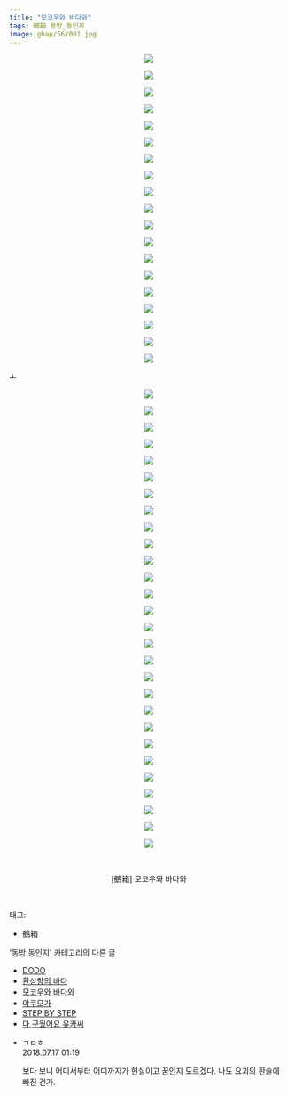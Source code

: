 ```yaml
---
title: "모코우와 바다와"
tags: 鵺箱 동방_동인지
image: ghap/56/001.jpg
---
```

<div class="article">
<p style="text-align: center; clear: none; float: none;"><img src="{{ site.nasurl }}/ghap/56/001.jpg"/></p>
<p style="text-align: center; clear: none; float: none;"><img src="{{ site.nasurl }}/ghap/56/002.jpg"/></p>
<p style="text-align: center; clear: none; float: none;"><img src="{{ site.nasurl }}/ghap/56/003.jpg"/></p>
<p style="text-align: center; clear: none; float: none;"><img src="{{ site.nasurl }}/ghap/56/004.jpg"/></p>
<p style="text-align: center; clear: none; float: none;"><img src="{{ site.nasurl }}/ghap/56/005.jpg"/></p>
<p style="text-align: center; clear: none; float: none;"><img src="{{ site.nasurl }}/ghap/56/006.jpg"/></p>
<p style="text-align: center; clear: none; float: none;"><img src="{{ site.nasurl }}/ghap/56/007.jpg"/></p>
<p style="text-align: center; clear: none; float: none;"><img src="{{ site.nasurl }}/ghap/56/008.jpg"/></p>
<p style="text-align: center; clear: none; float: none;"><img src="{{ site.nasurl }}/ghap/56/009.jpg"/></p>
<p style="text-align: center; clear: none; float: none;"><img src="{{ site.nasurl }}/ghap/56/010.jpg"/></p>
<p style="text-align: center; clear: none; float: none;"><img src="{{ site.nasurl }}/ghap/56/011.jpg"/></p>
<p style="text-align: center; clear: none; float: none;"><img src="{{ site.nasurl }}/ghap/56/012.jpg"/></p>
<p style="text-align: center; clear: none; float: none;"><img src="{{ site.nasurl }}/ghap/56/013.jpg"/></p>
<p style="text-align: center; clear: none; float: none;"><img src="{{ site.nasurl }}/ghap/56/014.jpg"/></p>
<p style="text-align: center; clear: none; float: none;"><img src="{{ site.nasurl }}/ghap/56/015.jpg"/></p>
<p style="text-align: center; clear: none; float: none;"><img src="{{ site.nasurl }}/ghap/56/016.jpg"/></p>
<p style="text-align: center; clear: none; float: none;"><img src="{{ site.nasurl }}/ghap/56/017.jpg"/></p>
<p style="text-align: center; clear: none; float: none;"><img src="{{ site.nasurl }}/ghap/56/018.jpg"/></p>
<p style="text-align: center; clear: none; float: none;"><img src="{{ site.nasurl }}/ghap/56/019.jpg"/></p>
<p>ㅗ</p>
<p style="text-align: center; clear: none; float: none;"><img src="{{ site.nasurl }}/ghap/56/020.jpg"/></p>
<p style="text-align: center; clear: none; float: none;"><img src="{{ site.nasurl }}/ghap/56/021.jpg"/></p>
<p style="text-align: center; clear: none; float: none;"><img src="{{ site.nasurl }}/ghap/56/022.jpg"/></p>
<p style="text-align: center; clear: none; float: none;"><img src="{{ site.nasurl }}/ghap/56/023.jpg"/></p>
<p style="text-align: center; clear: none; float: none;"><img src="{{ site.nasurl }}/ghap/56/024.jpg"/></p>
<p style="text-align: center; clear: none; float: none;"><img src="{{ site.nasurl }}/ghap/56/025.jpg"/></p>
<p style="text-align: center; clear: none; float: none;"><img src="{{ site.nasurl }}/ghap/56/026.jpg"/></p>
<p style="text-align: center; clear: none; float: none;"><img src="{{ site.nasurl }}/ghap/56/027.jpg"/></p>
<p style="text-align: center; clear: none; float: none;"><img src="{{ site.nasurl }}/ghap/56/028.jpg"/></p>
<p style="text-align: center; clear: none; float: none;"><img src="{{ site.nasurl }}/ghap/56/029.jpg"/></p>
<p style="text-align: center; clear: none; float: none;"><img src="{{ site.nasurl }}/ghap/56/030.jpg"/></p>
<p style="text-align: center; clear: none; float: none;"><img src="{{ site.nasurl }}/ghap/56/031.jpg"/></p>
<p style="text-align: center; clear: none; float: none;"><img src="{{ site.nasurl }}/ghap/56/032.jpg"/></p>
<p style="text-align: center; clear: none; float: none;"><img src="{{ site.nasurl }}/ghap/56/033.jpg"/></p>
<p style="text-align: center; clear: none; float: none;"><img src="{{ site.nasurl }}/ghap/56/034.jpg"/></p>
<p style="text-align: center; clear: none; float: none;"><img src="{{ site.nasurl }}/ghap/56/035.jpg"/></p>
<p style="text-align: center; clear: none; float: none;"><img src="{{ site.nasurl }}/ghap/56/036.jpg"/></p>
<p style="text-align: center; clear: none; float: none;"><img src="{{ site.nasurl }}/ghap/56/037.jpg"/></p>
<p style="text-align: center; clear: none; float: none;"><img src="{{ site.nasurl }}/ghap/56/038.jpg"/></p>
<p style="text-align: center; clear: none; float: none;"><img src="{{ site.nasurl }}/ghap/56/039.jpg"/></p>
<p style="text-align: center; clear: none; float: none;"><img src="{{ site.nasurl }}/ghap/56/040.jpg"/></p>
<p style="text-align: center; clear: none; float: none;"><img src="{{ site.nasurl }}/ghap/56/041.jpg"/></p>
<p style="text-align: center; clear: none; float: none;"><img src="{{ site.nasurl }}/ghap/56/042.jpg"/></p>
<p style="text-align: center; clear: none; float: none;"><img src="{{ site.nasurl }}/ghap/56/043.jpg"/></p>
<p style="text-align: center; clear: none; float: none;"><img src="{{ site.nasurl }}/ghap/56/044.jpg"/></p>
<p style="text-align: center; clear: none; float: none;"><img src="{{ site.nasurl }}/ghap/56/045.jpg"/></p>
<p style="text-align: center; clear: none; float: none;"><img src="{{ site.nasurl }}/ghap/56/046.jpg"/></p>
<p style="text-align: center; clear: none; float: none;"><img src="{{ site.nasurl }}/ghap/56/047.jpg"/></p>
<p style="text-align: center; clear: none; float: none;"><br/></p>
<p style="text-align: center; clear: none; float: none;">[鵺箱] 모코우와 바다와</p>
<p style="text-align: center; clear: none; float: none;"><br/></p>
</div><div class="tagTrail">
<p>태그: </p>
<ul>
<li>鵺箱</li>
</ul>
</div><div class="another">
<p>'동방 동인지' 카테고리의 다른 글</p>
<ul>
<li><a href="/2016-06-16-ghap_59">DODO</a></li>
<li><a href="/2016-06-16-ghap_58">환상향의 바다</a></li>
<li><a href="/2016-06-16-ghap_56">모코우와 바다와</a></li>
<li><a href="/2016-06-16-ghap_55">야쿠모가</a></li>
<li><a href="/2016-06-16-ghap_53">STEP BY STEP</a></li>
<li><a href="/2016-06-16-ghap_52">다 구웠어요 유카씨</a></li>
</ul>
</div><div class="cb_module cb_fluid">
<div class="cb_wrt cb_profile">
<div class="comment">
<ul>
<li class="cb_thumb_off" id="comment15288248">
<div class="cb_comment_area">
<div class="cb_info_area">
<div class="cb_section">
<span class="cb_nick_name">ㄱㅁㅎ</span>
</div>
<div class="cb_section">
<span class="cb_date">2018.07.17 01:19 </span>
</div>
</div>
<div class="cb_dsc_comment">
<p class="cb_dsc">
											보다 보니 어디서부터 어디까지가 현실이고 꿈인지 모르겠다. 나도 요괴의 환술에 빠진 건가.
										</p>
</div>
</div></li>
</ul>
</div>
</div><!-- commentList close -->
</div>